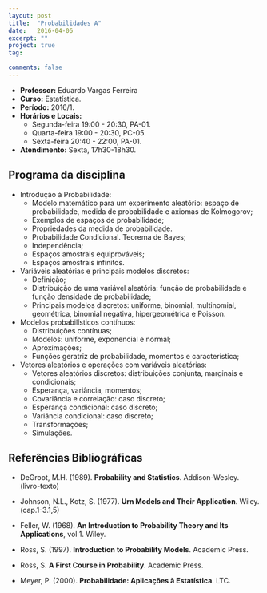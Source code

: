 ```yaml
---
layout: post
title:  "Probabilidades A"
date:   2016-04-06
excerpt: "" 
project: true
tag:

comments: false
---
```


 * **Professor:** Eduardo Vargas Ferreira
  * **Curso:** Estatística.
  * **Período:** 2016/1.
  * **Horários e Locais:**
     * Segunda-feira 19:00 - 20:30, PA-01.
     * Quarta-feira 19:00 - 20:30, PC-05.
     * Sexta-feira 20:40 - 22:00, PA-01.
  * **Atendimento:** Sexta, 17h30-18h30.
  
  
  ## Programa da disciplina
    
   - Introdução à Probabilidade:
       * Modelo matemático para um experimento aleatório: espaço de probabilidade, medida de probabilidade e axiomas de Kolmogorov;
       * Exemplos de espaços de probabilidade;
       * Propriedades da medida de probabilidade.
       * Probabilidade Condicional. Teorema de Bayes;
       * Independência;
       * Espaços amostrais equiprováveis;
       * Espaços amostrais infinitos.
   - Variáveis aleatórias e principais modelos discretos:
       * Definição;
       * Distribuição de uma variável aleatória: função de probabilidade e função densidade de probabilidade;
       * Principais modelos discretos: uniforme, binomial, multinomial, geométrica, binomial negativa, hipergeométrica e Poisson.
   - Modelos probabilísticos contínuos:
       * Distribuições contínuas;
       * Modelos: uniforme, exponencial e normal;
       * Aproximações;
       * Funções geratriz de probabilidade, momentos e característica;
   - Vetores aleatórios e operações com variáveis aleatórias:
       * Vetores aleatórios discretos: distribuições conjunta, marginais e condicionais;
       * Esperança, variância, momentos;
       * Covariância e correlação: caso discreto;
       * Esperança condicional: caso discreto;
       * Variância condicional: caso discreto;
       * Transformações;
       * Simulações.
  
  ## Referências Bibliográficas
  
* DeGroot, M.H. (1989). **Probability and Statistics**. Addison-Wesley. (livro-texto)

*  Johnson, N.L., Kotz, S. (1977). **Urn Models and Their Application**. Wiley. (cap.1-3.1,5)

*  Feller, W. (1968). **An Introduction to Probability Theory and Its Applications**, vol 1. Wiley.

*  Ross, S. (1997). **Introduction to Probability Models**. Academic Press.

*  Ross, S. **A First Course in Probability**. Academic Press.

*  Meyer, P. (2000). **Probabilidade: Aplicações à Estatística**. LTC.
